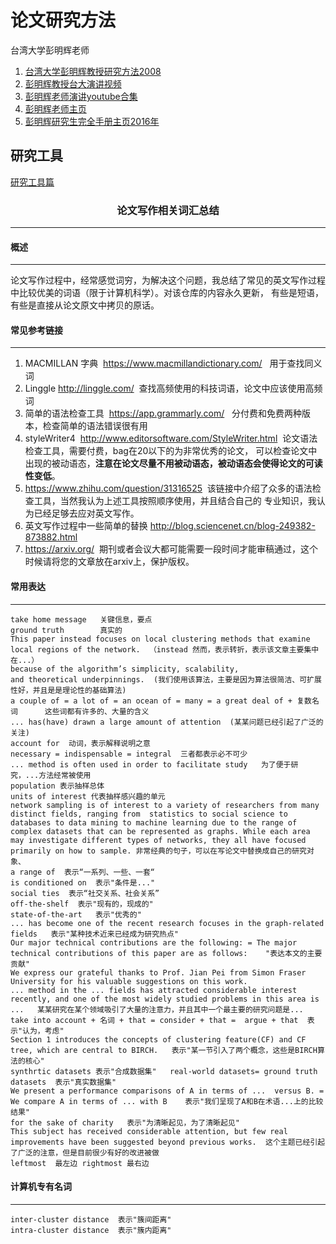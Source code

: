 # 论文研究方法

台湾大学彭明辉老师
1. [台湾大学彭明辉教授研究方法2008](中国计算机学会推荐国际学术会议和期刊目录%20（2015%20年）%20中国计算机学会.pdf)
2. [彭明辉教授台大演讲视频](https://www.youtube.com/watch?v=jZnYuPavCvA)
3. [彭明辉老师演讲youtube合集](https://www.youtube.com/results?search_query=%E5%BD%AD%E6%98%8E%E8%BE%89)
4. [彭明辉老师主页](http://mhperng.blogspot.com/)
5. [彭明辉研究生完全手册主页2016年](http://mhperng2.blogspot.com/2017/02/blog-post_25.html)

## 研究工具
[研究工具篇](./ResearchTools.md)


### <center>论文写作相关词汇总结</center>
***

#### **概述**
***
论文写作过程中，经常感觉词穷，为解决这个问题，我总结了常见的英文写作过程中比较优美的词语（限于计算机科学）。对该仓库的内容永久更新，
有些是短语，有些是直接从论文原文中拷贝的原话。

#### **常见参考链接**
***

1. MACMILLAN 字典  https://www.macmillandictionary.com/   用于查找同义词
2. Linggle http://linggle.com/  查找高频使用的科技词语，论文中应该使用高频词
3. 简单的语法检查工具  https://app.grammarly.com/   分付费和免费两种版本，检查简单的语法错误很有用
4. styleWriter4  http://www.editorsoftware.com/StyleWriter.html  论文语法检查工具，需要付费，bag在20以下的为非常优秀的论文，
可以检查论文中出现的被动语态，**注意在论文尽量不用被动语态，被动语态会使得论文的可读性变低**。
5. https://www.zhihu.com/question/31316525  该链接中介绍了众多的语法检查工具，当然我认为上述工具按照顺序使用，并且结合自己的
专业知识，我认为已经足够去应对英文写作。
6. 英文写作过程中一些简单的替换 http://blog.sciencenet.cn/blog-249382-873882.html
7. https://arxiv.org/  期刊或者会议大都可能需要一段时间才能审稿通过，这个时候请将您的文章放在arxiv上，保护版权。

#### **常用表达**
***

```
take home message   关键信息，要点
ground truth        真实的
This paper instead focuses on local clustering methods that examine local regions of the network.  （instead 然而，表示转折，表示该文章主要集中在...）
because of the algorithm’s simplicity, scalability,
and theoretical underpinnings.  (我们使用该算法，主要是因为算法很简洁、可扩展性好，并且是是理论性的基础算法)
a couple of = a lot of = an ocean of = many = a great deal of + 复数名词      这些词都有许多的、大量的含义
... has(have) drawn a large amount of attention  (某某问题已经引起了广泛的关注)
account for  动词，表示解释说明之意
necessary = indispensable = integral  三者都表示必不可少
... method is often used in order to facilitate study   为了便于研究，...方法经常被使用
population 表示抽样总体
units of interest 代表抽样感兴趣的单元
network sampling is of interest to a variety of researchers from many distinct fields, ranging from  statistics to social science to databases to data mining to machine learning due to the range of complex datasets that can be represented as graphs. While each area may investigate different types of networks, they all have focused primarily on how to sample. 非常经典的句子，可以在写论文中替换成自己的研究对象、
a range of  表示“一系列、一些、一套“
is conditioned on  表示"条件是..."
social ties  表示“社交关系、社会关系”
off-the-shelf  表示"现有的，现成的"
state-of-the-art   表示"优秀的"
... has become one of the recent research focuses in the graph-related fields   表示"某种技术近来已经成为研究热点"
Our major technical contributions are the following: = The major technical contributions of this paper are as follows:    "表达本文的主要贡献"
We express our grateful thanks to Prof. Jian Pei from Simon Fraser University for his valuable suggestions on this work.
... method in the ... fields has attracted considerable interest recently, and one of the most widely studied problems in this area is ...   某某研究在某个领域吸引了大量的注意力，并且其中一个最主要的研究问题是...
take into account + 名词 + that = consider + that =  argue + that  表示"认为，考虑"
Section 1 introduces the concepts of clustering feature(CF) and CF tree, which are central to BIRCH.   表示"某一节引入了两个概念，这些是BIRCH算法的核心"
synthrtic datasets 表示"合成数据集"   real-world datasets= ground truth datasets  表示"真实数据集"
We present a performance comparisons of A in terms of ...  versus B. = We compare A in terms of ... with B    表示"我们呈现了A和B在术语...上的比较结果"
for the sake of charity   表示"为清晰起见，为了清晰起见"
This subject has received considerable attention, but few real improvements have been suggested beyond previous works.  这个主题已经引起了广泛的注意，但是目前很少有好的改进被做
leftmost  最左边 rightmost 最右边
```

#### **计算机专有名词**
***

```
inter-cluster distance  表示"簇间距离"
intra-cluster distance  表示"簇内距离"
```
